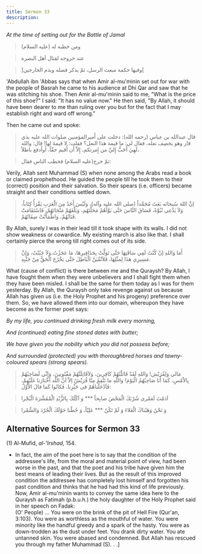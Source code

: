 ```yaml
---
title: Sermon 33
description: 
---
```


*At the time of setting out for the Battle of Jamal*

> ومن خطبة له (عليه السلام)

> عند خروجه لقتال أهل البصرة

> \]وفيها حكمة مبعث الرسل، ثمّ يذكر فضله ويذم الخارجين\[

'Abdullah ibn 'Abbas says that when Amir al-mu'minin set out for war
with the people of Basrah he came to his audience at Dhi Qar and saw
that he was stitching his shoe. Then Amir al-mu'minin said to me, "What
is the price of this shoe?" I said: "It has no value now." He then said,
"By Allah, it should have been dearer to me than ruling over you but for
the fact that I may establish right and ward off wrong."

Then he came out and spoke:

> قال عبدالله بن عباس (رحمه الله): دخلت على أَميرالمؤمنين صلوات الله عليه
> بذي قار وهو يخصِف نعله، فقال لي: ما قيمة هذا النعل؟ فقلت: لا قيمةَ لها!
> قال: والله لَهِيَ أَحَبُّ إِليَّ من إِمرتكم، إِلاّ أَن أُقيم حقّاً، أَوأَدفع باطلاً،

> ثمّ خرج(عليه السلام) فخطب الناس فقال:

Verily, Allah sent Muhammad (S) when none among the Arabs read a book or
claimed prophethood. He guided the people till he took them to their
(correct) position and their salvation. So their spears (i.e. officers)
became straight and their conditions settled down.

> إنَّ اللهَ سُبحانَه بَعَثَ مُحَمَّداً (صلى الله عليه وآله)، وَلَيْسَ أَحَدٌ مِنَ الْعَرَبِ يَقْرَأُ
> كِتَاباً، وَلاَ يَدَّعِي نُبُوَّةً، فَسَاقَ النَّاسَ حَتَّى بَوَّأَهُمْ مَحَلَّتَهُم، وَبَلَّغَهُمْ مَنْجَاتَهُمْ،
> فَاسْتَقَامَتْ قَنَاتُهُمْ، وَاطْمَأَنَّتْ صِفَاتُهُمْ.

By Allah, surely I was in their lead till it took shape with its walls.
I did not show weakness or cowardice. My existing march is also like
that. I shall certainly pierce the wrong till right comes out of its
side.

> أَمَا وَاللهِ إنْ كُنْتُ لَفِي سَاقَتِهَا حَتَّى تَوَلَّتْ بِحَذَافِيرِهَا، مَا عَجَزْتُ،وَلاَ جَبُنْتُ، وَإِنَّ
> مَسِيرِي هذَا لِمثْلِهَا، فَلاَنْقُبَنَّ الْبَاطِلَ حَتَّى يَخْرُجَ الْحَقُّ مِنْ جَنْبِهِ.

What (cause of conflict) is there between me and the Quraysh? By Allah,
I have fought them when they were unbelievers and I shall fight them
when they have been misled. I shall be the same for them today as I was
for them yesterday. By Allah, the Quraysh only take revenge against us
because Allah has given us (i.e. the Holy Prophet and his progeny)
preference over them. So, we have allowed them into our domain,
whereupon they have become as the former poet says:

*By my life, you continued drinking fresh milk every morning,*

*And (continued) eating fine stoned dates with butter;*

*We have given you the nobility which you did not possess before;*

*And surrounded (protected) you with thoroughbred horses and
tawny-coloured spears (strong spears).*

> مَالي وَلِقُرَيْش! وَاللهِ لَقَدْ قَاتَلْتُهُمْ كَافِرِينَ، وَلاَقَاتِلَنَّهُمْ مَفْتُونِينَ، وَإِنِّي
> لَصَاحِبُهُمْ بِالاْمْسِ، كَمَا أَنَا صَاحِبُهُمُ الْيَوْمَ! وَاللّهِ ما تَنْقِمُ مِنّا قُرَيْشٌ اِلاّ اَنَّ
> اللّه اَخْتارَنا عَلَيْهِمْ، فَاَدْخَلْناهُمْ فى حَيِّزِنا، فَكانُوا كَما قالَ الاْوَّلُ:

> اَدَمْتَ لَعَمْرى شُرْبَكَ الْمَحْضَ صابِحاً \*\*\* وَ اَكْلَكَ بِالزُّبْدِ الْمُقَشَّرَةَ الْبُجْرا

> وَ نَحْنُ وَهَبْناكَ الْعَلاءَ وَ لَمْ تَكُنْ \*\*\* عَلِيّاً، وَ حُطْنا حَوْلَكَ الْجُرْدَ وَالسُّمْرا

## Alternative Sources for Sermon 33

\(1\) Al-Mufid, *al-\'Irshad,* 154.

-  In fact, the aim
    of the poet here is to say that the condition of the addressee\'s
    life, from the moral and material point of view, had been worse in
    the past, and that the poet and his tribe have given him the best
    means of leading their lives. But as the result of this improved
    condition the addressee has completely lost himself and forgotten
    his past condition and thinks that he had had this kind of life
    previously.\
    Now, Amir al-mu\'minin wants to convey the same idea here to the
    Quraysh as Fatimah (p.b.u.h.) the holy daughter of the Holy Prophet
    said in her speech on Fadak:\
    (O\' People) \... You were on the brink of the pit of Hell Fire
    (Qur\'an, 3:103). You were as worthless as the mouthful of water.
    You were minority like the handful greedy and a spark of the hasty.
    You were as down-trodden as the dust under feet. You drank dirty
    water. You ate untanned skin. You were abased and condemned. But
    Allah has rescued you through my father Muhammad (S). .
    .]
